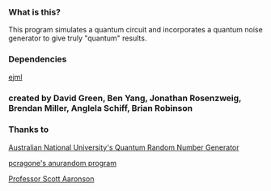 ### What is this?
This program simulates a quantum circuit and incorporates a quantum noise generator to give truly "quantum" results.

### Dependencies
[ejml](https://github.com/lessthanoptimal/ejml)

### created by David Green, Ben Yang, Jonathan Rosenzweig, Brendan Miller, Anglela Schiff, Brian Robinson

### Thanks to
[Australian National University's Quantum Random Number Generator](https://qrng.anu.edu.au/)

[pcragone's anurandom program](https://github.com/pcragone/anurandom)

[Professor Scott Aaronson](https://www.scottaaronson.com/)
